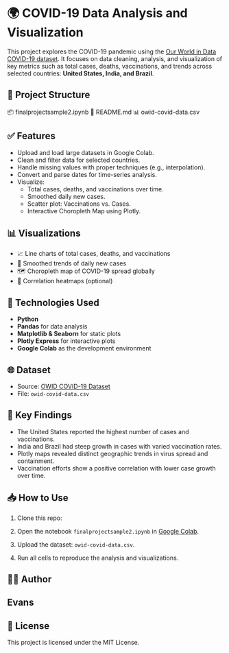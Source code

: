 # 🌍 COVID-19 Data Analysis and Visualization

This project explores the COVID-19 pandemic using the [Our World in Data COVID-19 dataset](https://ourworldindata.org/covid-cases). It focuses on data cleaning, analysis, and visualization of key metrics such as total cases, deaths, vaccinations, and trends across selected countries: **United States, India, and Brazil**.

## 📁 Project Structure


📦 finalprojectsample2.ipynb
📄 README.md
📊 owid-covid-data.csv


## ✅ Features

- Upload and load large datasets in Google Colab.
- Clean and filter data for selected countries.
- Handle missing values with proper techniques (e.g., interpolation).
- Convert and parse dates for time-series analysis.
- Visualize:
  - Total cases, deaths, and vaccinations over time.
  - Smoothed daily new cases.
  - Scatter plot: Vaccinations vs. Cases.
  - Interactive Choropleth Map using Plotly.

## 📊 Visualizations

- 📈 Line charts of total cases, deaths, and vaccinations
- 🔴 Smoothed trends of daily new cases
- 🗺️ Choropleth map of COVID-19 spread globally
- 🧪 Correlation heatmaps (optional)

## 🚀 Technologies Used

- **Python**
- **Pandas** for data analysis
- **Matplotlib & Seaborn** for static plots
- **Plotly Express** for interactive plots
- **Google Colab** as the development environment

## 🌐 Dataset

- Source: [OWID COVID-19 Dataset](https://github.com/owid/covid-19-data/tree/master/public/data)
- File: `owid-covid-data.csv`

## 📌 Key Findings

- The United States reported the highest number of cases and vaccinations.
- India and Brazil had steep growth in cases with varied vaccination rates.
- Plotly maps revealed distinct geographic trends in virus spread and containment.
- Vaccination efforts show a positive correlation with lower case growth over time.

## 📥 How to Use

1. Clone this repo:
 
   
2. Open the notebook `finalprojectsample2.ipynb` in [Google Colab](https://colab.research.google.com).
3. Upload the dataset: `owid-covid-data.csv`.
4. Run all cells to reproduce the analysis and visualizations.


## 🧑‍💻 Author

Evans
---

## 📝 License

This project is licensed under the MIT License.

